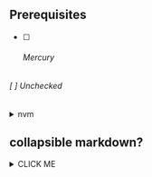 
## Prerequisites
- [ ] ###### Mercury
###### [ ] Unchecked  
<details><summary>nvm</summary>
   <ul><li>

[ ] Mercury
   ```bash

   ```
   </li></ul>
</details>


## collapsible markdown?

<details><summary>CLICK ME</summary>
<p>

#### yes, even hidden code blocks!

```python
print("hello world!")
```

</p>
